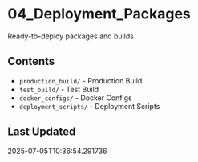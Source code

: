 # 04_Deployment_Packages

Ready-to-deploy packages and builds

## Contents

- `production_build/` - Production Build
- `test_build/` - Test Build
- `docker_configs/` - Docker Configs
- `deployment_scripts/` - Deployment Scripts

## Last Updated
2025-07-05T10:36:54.291736
